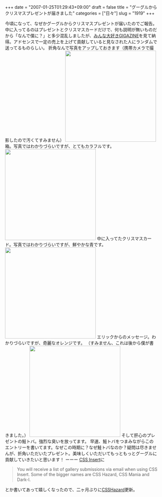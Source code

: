 +++
date = "2007-01-25T01:29:43+09:00"
draft = false
title = "グーグルからクリスマスプレゼントが届きました"
categories = ["日々"]
slug = "1919"
+++

今頃になって、なぜかグーグルからクリスマスプレゼントが届いたのでご報告。
中に入ってるのはプレゼントとクリスマスカードだけで、何も説明が無いものだから「なんで僕に？」と多少混乱しましたが、<a href="http://gigazine.net" target="_blank">みんな大好きGIGAZINE</a>を見て納得。アドセンスで一定の売上を上げて貢献していると見なされた人にランダムで送ってるものらしい。
折角なんで写真をアップしておきます（携帯カメラで撮影したので汚くてすみません）
<img src="http://ieiriblog.img.jugem.jp/20070125_276730.jpg" alt="" width="300" height="300" class="pict" />
箱。写真ではわかりづらいですが、とてもカラフルです。
<img src="http://ieiriblog.img.jugem.jp/20070125_276731.jpg" alt="" width="300" height="300" class="pict" />
中に入ってたクリスマスカード。写真ではわかりづらいですが、鮮やかな青です。
<img src="http://ieiriblog.img.jugem.jp/20070125_276732.jpg" alt="" width="300" height="300" class="pict" />
エリックからのメッセージ。わかりづらいですが、奇麗なオレンジです。
（すみません、これは後から僕が書きました。）
<img src="http://ieiriblog.img.jugem.jp/20070125_276733.jpg" alt="" width="300" height="300" class="pict" />
そして肝心のプレゼントの鮭トバ。強烈な臭いを放ってます。
早速、鮭トバをつまみながらこのエントリーを書いてます。なぜこの時期に？なぜ鮭トバなのか？疑問は尽きませんが、折角いただいたプレゼント。美味しくいただいてもっともっとグーグルに貢献していきたいと思います！
ーーー
<a href="http://cssinsert.com/" target="_blank">
CSS Insert</a>に<blockquote>You will receive a list of gallery submissions via email when using CSS Insert. Some of the bigger names are CSS Hazard, CSS Mania and Dark-I.</blockquote>とか書いてあって嬉しくなったので、二ヶ月ぶりに<a href="http://csshazard.com/" target="_blank">CSSHazard</a>更新。
